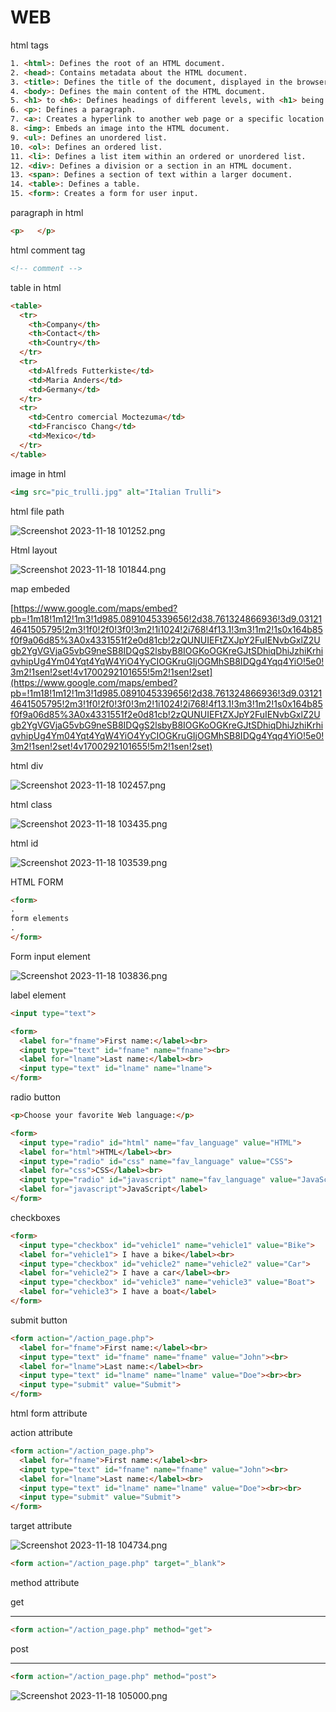 # WEB

html tags

```html
1. <html>: Defines the root of an HTML document.
2. <head>: Contains metadata about the HTML document.
3. <title>: Defines the title of the document, displayed in the browser's title bar or tab.
4. <body>: Defines the main content of the HTML document.
5. <h1> to <h6>: Defines headings of different levels, with <h1> being the highest and <h6> the lowest.
6. <p>: Defines a paragraph.
7. <a>: Creates a hyperlink to another web page or a specific location within the same page.
8. <img>: Embeds an image into the HTML document.
9. <ul>: Defines an unordered list.
10. <ol>: Defines an ordered list.
11. <li>: Defines a list item within an ordered or unordered list.
12. <div>: Defines a division or a section in an HTML document.
13. <span>: Defines a section of text within a larger document.
14. <table>: Defines a table.
15. <form>: Creates a form for user input.
```

paragraph in html 

```html
<p>   </p>
```

html comment tag

```html
<!-- comment -->
```

table in html

```html
<table>
  <tr>
    <th>Company</th>
    <th>Contact</th>
    <th>Country</th>
  </tr>
  <tr>
    <td>Alfreds Futterkiste</td>
    <td>Maria Anders</td>
    <td>Germany</td>
  </tr>
  <tr>
    <td>Centro comercial Moctezuma</td>
    <td>Francisco Chang</td>
    <td>Mexico</td>
  </tr>
</table>
```

image in html

```html
<img src="pic_trulli.jpg" alt="Italian Trulli">
```

html file path

![Screenshot 2023-11-18 101252.png](WEB%20c812130011b14fcaa2a259ef2c4f5655/Screenshot_2023-11-18_101252.png)

Html layout

![Screenshot 2023-11-18 101844.png](WEB%20c812130011b14fcaa2a259ef2c4f5655/Screenshot_2023-11-18_101844.png)

map embeded

[https://www.google.com/maps/embed?pb=!1m18!1m12!1m3!1d985.0891045339656!2d38.761324866936!3d9.031214641505795!2m3!1f0!2f0!3f0!3m2!1i1024!2i768!4f13.1!3m3!1m2!1s0x164b85f0f9a06d85%3A0x4331551f2e0d81cb!2zQUNUIEFtZXJpY2FuIENvbGxlZ2Ugb2YgVGVjaG5vbG9neSB8IDQgS2lsbyB8IOGKoOGKreGJtSDhiqDhiJzhiKrhiqvhipUg4Ym04Yqt4YqW4YiO4YyCIOGKruGIjOGMhSB8IDQg4Yqq4YiO!5e0!3m2!1sen!2set!4v1700292101655!5m2!1sen!2set](https://www.google.com/maps/embed?pb=!1m18!1m12!1m3!1d985.0891045339656!2d38.761324866936!3d9.031214641505795!2m3!1f0!2f0!3f0!3m2!1i1024!2i768!4f13.1!3m3!1m2!1s0x164b85f0f9a06d85%3A0x4331551f2e0d81cb!2zQUNUIEFtZXJpY2FuIENvbGxlZ2Ugb2YgVGVjaG5vbG9neSB8IDQgS2lsbyB8IOGKoOGKreGJtSDhiqDhiJzhiKrhiqvhipUg4Ym04Yqt4YqW4YiO4YyCIOGKruGIjOGMhSB8IDQg4Yqq4YiO!5e0!3m2!1sen!2set!4v1700292101655!5m2!1sen!2set)

html div

![Screenshot 2023-11-18 102457.png](WEB%20c812130011b14fcaa2a259ef2c4f5655/Screenshot_2023-11-18_102457.png)

html class

![Screenshot 2023-11-18 103435.png](WEB%20c812130011b14fcaa2a259ef2c4f5655/Screenshot_2023-11-18_103435.png)

html id

![Screenshot 2023-11-18 103539.png](WEB%20c812130011b14fcaa2a259ef2c4f5655/Screenshot_2023-11-18_103539.png)

HTML FORM

```html
<form>
.
form elements
.
</form>
```

Form input element

![Screenshot 2023-11-18 103836.png](WEB%20c812130011b14fcaa2a259ef2c4f5655/Screenshot_2023-11-18_103836.png)

label element

```html
<input type="text">

<form>
  <label for="fname">First name:</label><br>
  <input type="text" id="fname" name="fname"><br>
  <label for="lname">Last name:</label><br>
  <input type="text" id="lname" name="lname">
</form>
```

radio button

```html
<p>Choose your favorite Web language:</p>

<form>
  <input type="radio" id="html" name="fav_language" value="HTML">
  <label for="html">HTML</label><br>
  <input type="radio" id="css" name="fav_language" value="CSS">
  <label for="css">CSS</label><br>
  <input type="radio" id="javascript" name="fav_language" value="JavaScript">
  <label for="javascript">JavaScript</label>
</form>
```

checkboxes

```html
<form>
  <input type="checkbox" id="vehicle1" name="vehicle1" value="Bike">
  <label for="vehicle1"> I have a bike</label><br>
  <input type="checkbox" id="vehicle2" name="vehicle2" value="Car">
  <label for="vehicle2"> I have a car</label><br>
  <input type="checkbox" id="vehicle3" name="vehicle3" value="Boat">
  <label for="vehicle3"> I have a boat</label>
</form>
```

submit button

```html
<form action="/action_page.php">
  <label for="fname">First name:</label><br>
  <input type="text" id="fname" name="fname" value="John"><br>
  <label for="lname">Last name:</label><br>
  <input type="text" id="lname" name="lname" value="Doe"><br><br>
  <input type="submit" value="Submit">
</form>
```

html form attribute

action attribute

```html
<form action="/action_page.php">
  <label for="fname">First name:</label><br>
  <input type="text" id="fname" name="fname" value="John"><br>
  <label for="lname">Last name:</label><br>
  <input type="text" id="lname" name="lname" value="Doe"><br><br>
  <input type="submit" value="Submit">
</form>
```

target attribute

![Screenshot 2023-11-18 104734.png](WEB%20c812130011b14fcaa2a259ef2c4f5655/Screenshot_2023-11-18_104734.png)

```html
<form action="/action_page.php" target="_blank">
```

method attribute

get

---

```html
<form action="/action_page.php" method="get">
```

post

---

```html
<form action="/action_page.php" method="post">
```

![Screenshot 2023-11-18 105000.png](WEB%20c812130011b14fcaa2a259ef2c4f5655/Screenshot_2023-11-18_105000.png)